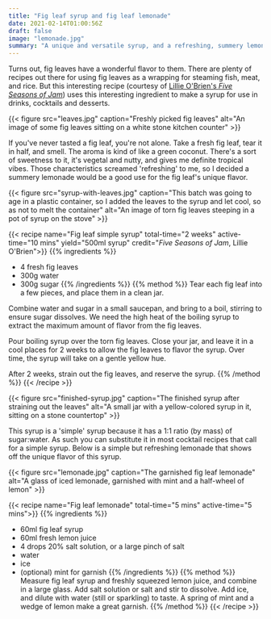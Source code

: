 ```yaml
---
title: "Fig leaf syrup and fig leaf lemonade"
date: 2021-02-14T01:00:56Z
draft: false
image: "lemonade.jpg"
summary: "A unique and versatile syrup, and a refreshing, summery lemonade"
---
```


Turns out, fig leaves have a wonderful flavor to them.
There are plenty of recipes out there for using fig leaves as a wrapping for steaming fish, meat, and rice.
But this interesting recipe (courtesy of [Lillie O'Brien's *Five Seasons of Jam*](https://www.goodreads.com/book/show/39295501-five-seasons-of-jam))
uses this interesting ingredient to make a syrup for use in drinks, cocktails and desserts.

{{< figure src="leaves.jpg" caption="Freshly picked fig leaves" alt="An image of some fig leaves sitting on a white stone kitchen counter" >}}

If you've never tasted a fig leaf, you're not alone.
Take a fresh fig leaf, tear it in half, and smell.
The aroma is kind of like a green coconut.
There's a sort of sweetness to it, it's vegetal and nutty, and gives me definite tropical vibes.
Those characteristics screamed 'refreshing' to me, so I decided a summery lemonade would be a good use for the fig leaf's
unique flavor.

{{< figure src="syrup-with-leaves.jpg" caption="This batch was going to age in a plastic container, so I added the leaves to the syrup and let cool, so as not to melt the container" alt="An image of torn fig leaves steeping in a pot of syrup on the stove" >}}

{{< recipe name="Fig leaf simple syrup" total-time="2 weeks" active-time="10 mins" yield="500ml syrup" credit="*Five Seasons of Jam*, Lillie O'Brien">}}
  {{% ingredients %}}
  * 4 fresh fig leaves
  * 300g water
  * 300g sugar
  {{% /ingredients %}}
  {{% method %}}
  Tear each fig leaf into a few pieces, and place them in a clean jar.
  
  Combine water and sugar in a small saucepan, and bring to a boil, stirring to ensure sugar dissolves.
  We need the high heat of the boiling syrup to extract the maximum amount of flavor from the fig leaves.
  
  Pour boiling syrup over the torn fig leaves.
  Close your jar, and leave it in a cool places for 2 weeks to allow the fig leaves to flavor the syrup.
  Over time, the syrup will take on a gentle yellow hue.
  
  After 2 weeks, strain out the fig leaves, and reserve the syrup.
  {{% /method %}}
{{< /recipe >}}

{{< figure src="finished-syrup.jpg" caption="The finished syrup after straining out the leaves" alt="A small jar with a yellow-colored syrup in it, sitting on a stone countertop" >}}

This syrup is a 'simple' syrup because it has a 1:1 ratio (by mass) of sugar:water.
As such you can substitute it in most cocktail recipes that call for a simple syrup.
Below is a simple but refreshing lemonade that shows off the unique flavor of this syrup.

{{< figure src="lemonade.jpg" caption="The garnished fig leaf lemonade" alt="A glass of iced lemonade, garnished with mint and a half-wheel of lemon" >}}

{{< recipe name="Fig leaf lemonade" total-time="5 mins" active-time="5 mins">}}
  {{% ingredients %}}
  * 60ml fig leaf syrup
  * 60ml fresh lemon juice
  * 4 drops 20% salt solution, or a large pinch of salt
  * water
  * ice
  * (optional) mint for garnish
  {{% /ingredients %}}
  {{% method %}}
  Measure fig leaf syrup and freshly squeezed lemon juice, and combine in a large glass.
  Add salt solution or salt and stir to dissolve.
  Add ice, and dilute with water (still or sparkling) to taste.
  A spring of mint and a wedge of lemon make a great garnish.
  {{% /method %}}
{{< /recipe >}}